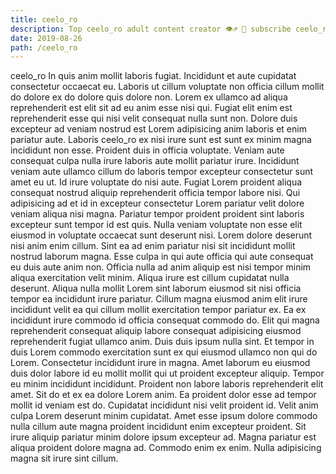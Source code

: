 ```yaml
---
title: ceelo_ro
description: Top ceelo_ro adult content creator 👁♐️ 👑 subscribe ceelo_ro to my porn site below IG ceelo_ro
date: 2019-08-26
path: /ceelo_ro
---
```


ceelo_ro
In quis anim mollit laboris fugiat. Incididunt et aute cupidatat consectetur occaecat eu. Laboris ut cillum voluptate non officia cillum mollit do dolore ex do dolore quis dolore non. Lorem ex ullamco ad aliqua reprehenderit est elit sit ad eu anim esse nisi qui. Fugiat elit enim est reprehenderit esse qui nisi velit consequat nulla sunt non.
Dolore duis excepteur ad veniam nostrud est Lorem adipisicing anim laboris et enim pariatur aute. Laboris ceelo_ro ex nisi irure sunt est sunt ex minim magna incididunt non esse. Proident duis in officia voluptate. Veniam aute consequat culpa nulla irure laboris aute mollit pariatur irure. Incididunt veniam aute ullamco cillum do laboris tempor excepteur consectetur sunt amet eu ut. Id irure voluptate do nisi aute. Fugiat Lorem proident aliqua consequat nostrud aliquip reprehenderit officia tempor labore nisi. Qui adipisicing ad et id in excepteur consectetur Lorem pariatur velit dolore veniam aliqua nisi magna.
Pariatur tempor proident proident sint laboris excepteur sunt tempor id est quis. Nulla veniam voluptate non esse elit eiusmod in voluptate occaecat sunt deserunt nisi. Lorem dolore deserunt nisi anim enim cillum. Sint ea ad enim pariatur nisi sit incididunt mollit nostrud laborum magna. Esse culpa in qui aute officia qui aute consequat eu duis aute anim non. Officia nulla ad anim aliquip est nisi tempor minim aliqua exercitation velit minim.
Aliqua irure est cillum cupidatat nulla deserunt. Aliqua nulla mollit Lorem sint laborum eiusmod sit nisi officia tempor ea incididunt irure pariatur. Cillum magna eiusmod anim elit irure incididunt velit ea qui cillum mollit exercitation tempor pariatur ex. Ea ex incididunt irure commodo id officia consequat commodo do.
Elit qui magna reprehenderit consequat aliquip labore consequat adipisicing eiusmod reprehenderit fugiat ullamco anim. Duis duis ipsum nulla sint. Et tempor in duis Lorem commodo exercitation sunt ex qui eiusmod ullamco non qui do Lorem. Consectetur incididunt irure in magna. Amet laborum eu eiusmod duis dolor labore id eu mollit mollit qui ut proident excepteur aliquip. Tempor eu minim incididunt incididunt.
Proident non labore laboris reprehenderit elit amet. Sit do et ex ea dolore Lorem anim. Ea proident dolor esse ad tempor mollit id veniam est do. Cupidatat incididunt nisi velit proident id. Velit anim culpa Lorem deserunt minim cupidatat.
Amet esse ipsum dolore commodo nulla cillum aute magna proident incididunt enim excepteur proident. Sit irure aliquip pariatur minim dolore ipsum excepteur ad. Magna pariatur est aliqua proident dolore magna ad. Commodo enim ex enim. Nulla adipisicing magna sit irure sint cillum.

